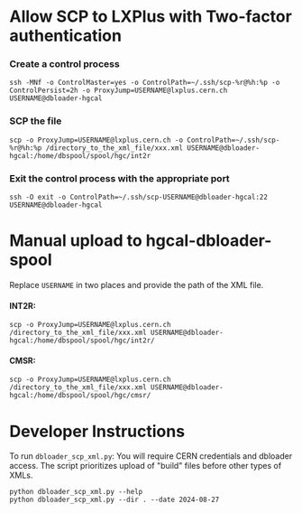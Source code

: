 # Allow SCP to LXPlus with Two-factor authentication
### Create a control process
```
ssh -MNf -o ControlMaster=yes -o ControlPath=~/.ssh/scp-%r@%h:%p -o ControlPersist=2h -o ProxyJump=USERNAME@lxplus.cern.ch USERNAME@dbloader-hgcal  
```
### SCP the file
```
scp -o ProxyJump=USERNAME@lxplus.cern.ch -o ControlPath=~/.ssh/scp-%r@%h:%p /directory_to_the_xml_file/xxx.xml USERNAME@dbloader-hgcal:/home/dbspool/spool/hgc/int2r  
```
### Exit the control process with the appropriate port
```
ssh -O exit -o ControlPath=~/.ssh/scp-USERNAME@dbloader-hgcal:22 USERNAME@dbloader-hgcal 
```


# Manual upload to hgcal-dbloader-spool
Replace `USERNAME` in two places and provide the path of the XML file.
#### INT2R:
```
scp -o ProxyJump=USERNAME@lxplus.cern.ch /directory_to_the_xml_file/xxx.xml USERNAME@dbloader-hgcal:/home/dbspool/spool/hgc/int2r/
```
#### CMSR:
```
scp -o ProxyJump=USERNAME@lxplus.cern.ch /directory_to_the_xml_file/xxx.xml USERNAME@dbloader-hgcal:/home/dbspool/spool/hgc/cmsr/
```

# Developer Instructions
To run `dbloader_scp_xml.py`: You will require CERN credentials and dbloader access. The script prioritizes upload of "build" files before other types of XMLs.
```
python dbloader_scp_xml.py --help
python dbloader_scp_xml.py --dir . --date 2024-08-27
```
